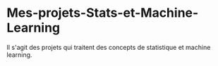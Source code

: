 # Mes-projets-Stats-et-Machine-Learning
Il s'agit des projets qui traitent des concepts de statistique et machine learning. 
